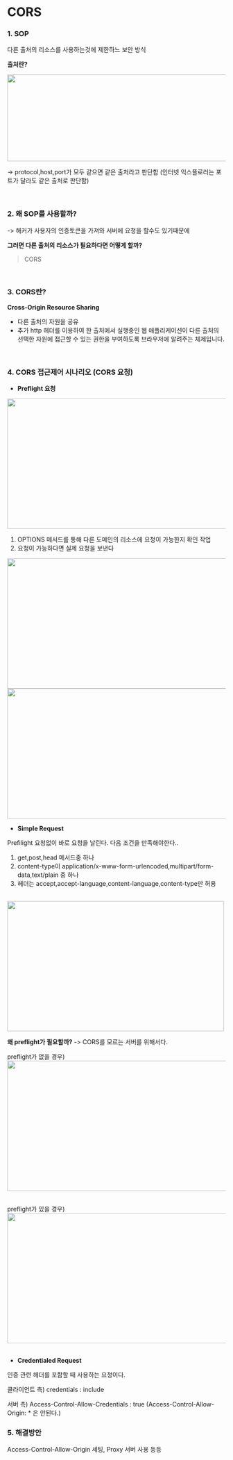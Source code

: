 # CORS

### 1. SOP 

다른 출처의 리소스를 사용하는것에 제한하느 보안 방식

**출처란?**  

<img src="https://user-images.githubusercontent.com/62633444/133958266-d4899a81-89b0-4040-a264-1c8c3b50608c.PNG" width="700" height="200"/>

-> protocol,host,port가 모두 같으면 같은 출처라고 판단함 (인터넷 익스플로러는 포트가 달라도 같은 출처로 판단함)

<br/>

### 2. 왜 SOP를 사용할까?

-> 해커가 사용자의 인증토큰을 가져와 서버에 요청을 할수도 있기때문에

**그러면 다른 출처의 리소스가 필요하다면 어떻게 할까?**

> CORS


<br/>

### 3. CORS란?


**Cross-Origin Resource Sharing**
- 다른 출처의 자원을 공유
- 추가 http 헤더를 이용하여 한 출처에서 실행중인 웹 애플리케이션이 다른 출처의 선택한 자원에 접근할 수 있는 권한을 부여하도록 브라우저에 알려주는 체제입니다.

<br/>

### 4. CORS 접근제어 시나리오 (CORS 요청)

- **Preflight 요청**

<img src="https://user-images.githubusercontent.com/62633444/133958884-1b48a8bf-6af5-48e6-90d7-0ac6815bad70.jpeg" width="700" height="300"/>
<br/>

1. OPTIONS 메서드를 통해 다른 도메인의 리소스에 요청이 가능한지 확인 작업
2. 요청이 가능하다면 실제 요청을 보낸다


<img src="https://user-images.githubusercontent.com/62633444/133958985-fa8c2b4f-7e62-4678-87c4-fbe2c87cc08b.jpeg" width="600" height="300"/>
<img src="https://user-images.githubusercontent.com/62633444/133959192-12a3da61-ea96-4669-81fe-d50de9f30d66.jpeg" width="600" height="300"/>
<br/>

- **Simple Request**

Prefilight 요청없이 바로 요청을 날린다.
다음 조건을 만족해야한다..
1. get,post,head 메서드중 하나
2. content-type이 application/x-www-form-urlencoded,multipart/form-data,text/plain 중 하나
3. 헤더는 accept,accept-language,content-language,content-type만 허용

<br/>
<img src="https://user-images.githubusercontent.com/62633444/133959500-3ac033ab-1053-478b-ac5c-7981a0b763d6.jpeg" width="500" height="300"/>
<br/>

**왜 preflight가 필요할까?**
-> CORS를 모르는 서버를 위해서다.

preflight가 없을 경우) 
<br/>
<img src="https://user-images.githubusercontent.com/62633444/133959804-5368e959-e24a-45c9-a5ee-34c45c07d9ab.jpeg" width="600" height="300"/>
<br/><br/>

preflight가 있을 경우)
<br/>
<img src="https://user-images.githubusercontent.com/62633444/133959950-f8a37431-920e-4b21-ad15-ca14f6e3604e.jpeg" width="600" height="300"/>
<br/><br/>


- **Credentialed Request**

인증 관련 헤더를 포함할 때 사용하는 요청이다.  

클라이언트 측)
credentials : include

서버 측)
Access-Control-Allow-Credentials : true
(Access-Control-Allow-Origin: * 은 안된다.)

### 5. 해결방안
Access-Control-Allow-Origin 세팅, Proxy 서버 사용 등등


